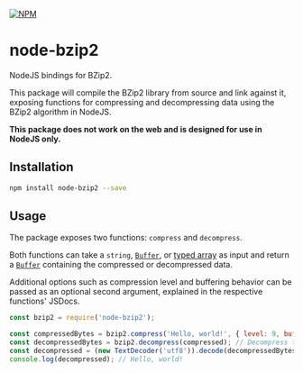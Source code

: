 [![NPM](https://img.shields.io/npm/v/node-bzip2.svg)](https://www.npmjs.com/package/node-bzip2)

# node-bzip2

NodeJS bindings for BZip2.

This package will compile the BZip2 library from source and link against it, exposing functions for compressing and decompressing data using the BZip2 algorithm in NodeJS.

**This package does not work on the web and is designed for use in NodeJS only.**

## Installation

```bash
npm install node-bzip2 --save
```

## Usage

The package exposes two functions: `compress` and `decompress`.

Both functions can take a `string`, [`Buffer`](https://nodejs.org/api/buffer.html), or [typed array](https://developer.mozilla.org/en-US/docs/Web/JavaScript/Typed_arrays) as input and return a [`Buffer`](https://nodejs.org/api/buffer.html) containing the compressed or decompressed data.

Additional options such as compression level and buffering behavior can be passed as an optional second argument, explained in the respective functions' JSDocs.

```javascript
const bzip2 = require('node-bzip2');

const compressedBytes = bzip2.compress('Hello, world!', { level: 9, buffering: 'auto' }); // Compress some data
const decompressedBytes = bzip2.decompress(compressed); // Decompress the data
const decompressed = (new TextDecoder('utf8')).decode(decompressedBytes); // Decode the decompressed data as a UTF-8 string
console.log(decompressed); // Hello, world!
```